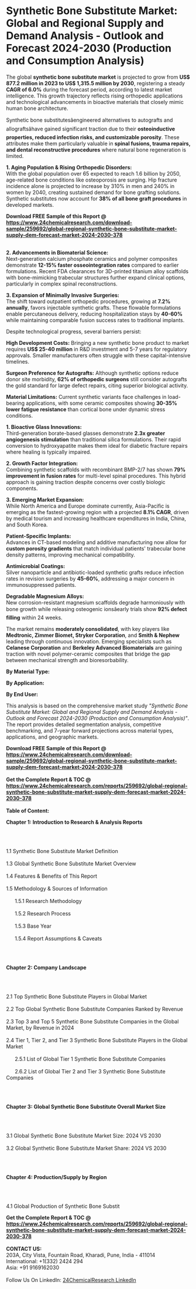 <h1>Synthetic Bone Substitute Market: Global and Regional Supply and Demand Analysis - Outlook and Forecast 2024-2030 (Production and Consumption Analysis)</h1><p>The global <strong>synthetic bone substitute market</strong> is projected to grow from <strong>US$ 877.2 million in 2023 to US$ 1,315.5 million by 2030</strong>, registering a steady <strong>CAGR of 6.0%</strong> during the forecast period, according to latest market intelligence. This growth trajectory reflects rising orthopedic applications and technological advancements in bioactive materials that closely mimic human bone architecture.</p><p>Synthetic bone substitutesâengineered alternatives to autografts and allograftsâhave gained significant traction due to their <strong>osteoinductive properties, reduced infection risks, and customizable porosity</strong>. These attributes make them particularly valuable in <strong>spinal fusions, trauma repairs, and dental reconstructive procedures</strong> where natural bone regeneration is limited.</p><p><strong>1. Aging Population &amp; Rising Orthopedic Disorders:</strong><br>
With the global population over 65 expected to reach 1.6 billion by 2050, age-related bone conditions like osteoporosis are surging. Hip fracture incidence alone is projected to increase by 310% in men and 240% in women by 2040, creating sustained demand for bone grafting solutions. Synthetic substitutes now account for <strong>38% of all bone graft procedures</strong> in developed markets.</p><div><b>Download FREE Sample of this Report @ 
            <a href="https://www.24chemicalresearch.com/download-sample/259692/global-regional-synthetic-bone-substitute-market-supply-dem-forecast-market-2024-2030-378">
            https://www.24chemicalresearch.com/download-sample/259692/global-regional-synthetic-bone-substitute-market-supply-dem-forecast-market-2024-2030-378</a></b></div><br><p><strong>2. Advancements in Biomaterial Science:</strong><br>
Next-generation calcium phosphate ceramics and polymer composites demonstrate <strong>12-15% faster osseointegration rates</strong> compared to earlier formulations. Recent FDA clearances for 3D-printed titanium alloy scaffolds with bone-mimicking trabecular structures further expand clinical options, particularly in complex spinal reconstructions.</p><p><strong>3. Expansion of Minimally Invasive Surgeries:</strong><br>
The shift toward outpatient orthopedic procedures, growing at <strong>7.2% annually</strong>, favors injectable synthetic grafts. These flowable formulations enable percutaneous delivery, reducing hospitalization stays by <strong>40-60%</strong> while maintaining comparable fusion success rates to traditional implants.</p><p>Despite technological progress, several barriers persist:</p><p><strong>High Development Costs:</strong> Bringing a new synthetic bone product to market requires <strong>US$ 25-40 million</strong> in R&amp;D investment and 5-7 years for regulatory approvals. Smaller manufacturers often struggle with these capital-intensive timelines.</p><p><strong>Surgeon Preference for Autografts:</strong> Although synthetic options reduce donor site morbidity, <strong>62% of orthopedic surgeons</strong> still consider autografts the gold standard for large defect repairs, citing superior biological activity.</p><p><strong>Material Limitations:</strong> Current synthetic variants face challenges in load-bearing applications, with some ceramic composites showing <strong>30-35% lower fatigue resistance</strong> than cortical bone under dynamic stress conditions.</p><p><strong>1. Bioactive Glass Innovations:</strong><br>
Third-generation borate-based glasses demonstrate <strong>2.3x greater angiogenesis stimulation</strong> than traditional silica formulations. Their rapid conversion to hydroxyapatite makes them ideal for diabetic fracture repairs where healing is typically impaired.</p><p><strong>2. Growth Factor Integration:</strong><br>
Combining synthetic scaffolds with recombinant BMP-2/7 has shown <strong>79% improvement in fusion rates</strong> for multi-level spinal procedures. This hybrid approach is gaining traction despite concerns over costly biologic components.</p><p><strong>3. Emerging Market Expansion:</strong><br>
While North America and Europe dominate currently, Asia-Pacific is emerging as the fastest-growing region with a projected <strong>8.1% CAGR</strong>, driven by medical tourism and increasing healthcare expenditures in India, China, and South Korea.</p><p><strong>Patient-Specific Implants:</strong><br>
    Advances in CT-based modeling and additive manufacturing now allow for <strong>custom porosity gradients</strong> that match individual patients' trabecular bone density patterns, improving mechanical compatibility.</p><p><strong>Antimicrobial Coatings:</strong><br>
    Silver nanoparticle and antibiotic-loaded synthetic grafts reduce infection rates in revision surgeries by <strong>45-60%</strong>, addressing a major concern in immunosuppressed patients.</p><p><strong>Degradable Magnesium Alloys:</strong><br>
    New corrosion-resistant magnesium scaffolds degrade harmoniously with bone growth while releasing osteogenic ionsâearly trials show <strong>92% defect filling</strong> within 24 weeks.</p><p>The market remains <strong>moderately consolidated</strong>, with key players like <strong>Medtronic, Zimmer Biomet, Stryker Corporation</strong>, and <strong>Smith &amp; Nephew</strong> leading through continuous innovation. Emerging specialists such as <strong>Celanese Corporation</strong> and <strong>Berkeley Advanced Biomaterials</strong> are gaining traction with novel polymer-ceramic composites that bridge the gap between mechanical strength and bioresorbability.</p><p><strong>By Material Type:</strong></p><p><strong>By Application:</strong></p><p><strong>By End User:</strong></p><p>This analysis is based on the comprehensive market study <em>"Synthetic Bone Substitute Market: Global and Regional Supply and Demand Analysis - Outlook and Forecast 2024-2030 (Production and Consumption Analysis)"</em>. The report provides detailed segmentation analysis, competitive benchmarking, and 7-year forward projections across material types, applications, and geographic markets.</p><div><b>Download FREE Sample of this Report @ 
            <a href="https://www.24chemicalresearch.com/download-sample/259692/global-regional-synthetic-bone-substitute-market-supply-dem-forecast-market-2024-2030-378">
            https://www.24chemicalresearch.com/download-sample/259692/global-regional-synthetic-bone-substitute-market-supply-dem-forecast-market-2024-2030-378</a></b></div><br><div><b>Get the Complete Report & TOC @ 
            <a href="https://www.24chemicalresearch.com/reports/259692/global-regional-synthetic-bone-substitute-market-supply-dem-forecast-market-2024-2030-378">
            https://www.24chemicalresearch.com/reports/259692/global-regional-synthetic-bone-substitute-market-supply-dem-forecast-market-2024-2030-378</a></b></div><br>
            <b>Table of Content:</b><p><p><strong>Chapter 1: Introduction to Research &amp; Analysis Reports</strong></p><br />
<br />
<p>1.1 Synthetic Bone Substitute Market Definition<br /><br />
1.3 Global Synthetic Bone Substitute Market Overview<br /><br />
1.4 Features &amp; Benefits of This Report<br /><br />
1.5 Methodology &amp; Sources of Information<br /><br />
&nbsp;&nbsp;&nbsp;&nbsp;&nbsp; 1.5.1 Research Methodology<br /><br />
&nbsp;&nbsp;&nbsp;&nbsp;&nbsp; 1.5.2 Research Process<br /><br />
&nbsp;&nbsp;&nbsp;&nbsp;&nbsp; 1.5.3 Base Year<br /><br />
&nbsp;&nbsp;&nbsp;&nbsp;&nbsp; 1.5.4 Report Assumptions &amp; Caveats</p><br />
<br />
<p><strong>Chapter 2: Company Landscape</strong></p><br />
<br />
<p>2.1 Top Synthetic Bone Substitute Players in Global Market<br /><br />
2.2 Top Global Synthetic Bone Substitute Companies Ranked by Revenue<br /><br />
2.3 Top 3 and Top 5 Synthetic Bone Substitute Companies in the Global Market, by Revenue in 2024<br /><br />
2.4 Tier 1, Tier 2, and Tier 3 Synthetic Bone Substitute Players in the Global Market<br /><br />
&nbsp;&nbsp;&nbsp;&nbsp;&nbsp; 2.5.1 List of Global Tier 1 Synthetic Bone Substitute Companies<br /><br />
&nbsp;&nbsp;&nbsp;&nbsp;&nbsp; 2.6.2 List of Global Tier 2 and Tier 3 Synthetic Bone Substitute Companies</p><br />
<br />
<p><strong>Chapter 3: Global Synthetic Bone Substitute Overall Market Size</strong></p><br />
<br />
<p>3.1 Global Synthetic Bone Substitute Market Size: 2024 VS 2030<br /><br />
3.2 Global Synthetic Bone Substitute Market Share: 2024 VS 2030</p><br />
<br />
<p><strong>Chapter 4: Production/Supply by Region</strong></p><br />
<br />
<p>4.1 Global Production of Synthetic Bone Substit</p><div><b>Get the Complete Report & TOC @ 
            <a href="https://www.24chemicalresearch.com/reports/259692/global-regional-synthetic-bone-substitute-market-supply-dem-forecast-market-2024-2030-378">
            https://www.24chemicalresearch.com/reports/259692/global-regional-synthetic-bone-substitute-market-supply-dem-forecast-market-2024-2030-378</a></b></div><br><b>CONTACT US:</b><br>
            203A, City Vista, Fountain Road, Kharadi, Pune, India - 411014<br>
            International: +1(332) 2424 294<br>
            Asia: +91 9169162030 <br><br>
            Follow Us On LinkedIn: <a href="https://www.linkedin.com/company/24chemicalresearch/">24ChemicalResearch LinkedIn</a>